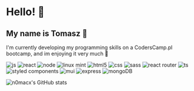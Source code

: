 # Hello! :wave:
## My name is Tomasz 🙂 

I'm currently developing my programming skills on a CodersCamp.pl bootcamp, and im enjoying it very much 🤘

![js](https://img.shields.io/badge/JavaScript-323330?style=for-the-badge&logo=javascript&logoColor=black)	![react](https://img.shields.io/badge/React-20232A?style=for-the-badge&logo=react&logoColor=61DAFB)	 	![node](https://img.shields.io/badge/Node.js-43853D?style=for-the-badge&logo=node.js&logoColor=white) 
![linux mint](https://img.shields.io/badge/Linux_Mint-87CF3E?style=for-the-badge&logo=linux-mint&logoColor=white)  	![html5](https://img.shields.io/badge/HTML5-E34F26?style=for-the-badge&logo=html5&logoColor=white)	![css](https://img.shields.io/badge/CSS3-1572B6?style=for-the-badge&logo=css3&logoColor=white)  ![sass](https://img.shields.io/badge/Sass-CC6699?style=for-the-badge&logo=sass&logoColor=white)	![react router](https://img.shields.io/badge/React_Router-CA4245?style=for-the-badge&logo=react-router&logoColor=white)	![ts](https://img.shields.io/badge/TypeScript-007ACC?style=for-the-badge&logo=typescript&logoColor=white)		 	 
![styled components](https://img.shields.io/badge/styled--components-DB7093?style=for-the-badge&logo=styled-components&logoColor=white) 	![mui](https://img.shields.io/badge/Material--UI-0081CB?style=for-the-badge&logo=material-ui&logoColor=white) 	![express](https://img.shields.io/badge/Express.js-404D59?style=for-the-badge) 	![mongoDB](https://img.shields.io/badge/MongoDB-4EA94B?style=for-the-badge&logo=mongodb&logoColor=white) 

![n0macx's GitHub stats](https://github-readme-stats.vercel.app/api?username=n0macx&show_icons=true&theme=dark)



